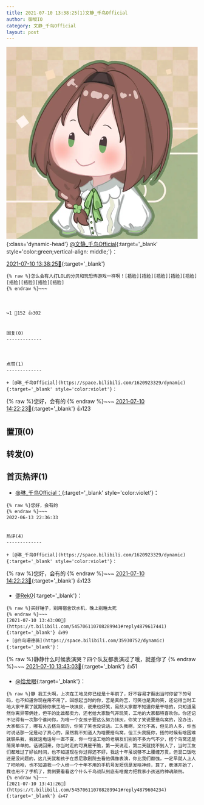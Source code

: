```yaml
---
title: 2021-07-10 13:38:25(1)文静_千鸟Official
author: 御坂IO
category: 文静_千鸟Official
layout: post
---
```


![img](/images/ac7482ed1b9a7f203dc68c0c4a77c488a27b108a.jpg){:class='dynamic-head'}
[@文静_千鸟Official](https://space.bilibili.com/667526012/dynamic){:target='_blank' style='color:green;vertical-align: middle;'}：

[2021-07-10 13:38:25🔗](https://t.bilibili.com/545706110708289941){:target='_blank'}

~~~
{% raw %}怎么会有人打LOL的分贝和玩恐怖游戏一样啊！[捂脸][捂脸][捂脸][捂脸][捂脸][捂脸][捂脸][捂脸][捂脸]
{% endraw %}~~~



↪️1 💬152 👍302


回复(0)
-------------



点赞(1)
-------------

+ [@琳_千鸟Official](https://space.bilibili.com/1620923329/dynamic){:target='_blank' style='color:violet'}：
~~~
{% raw %}您好，会有的
{% endraw %}~~~
[2021-07-10 14:22:23🔗](https://t.bilibili.com/545706110708289941#reply4879836318){:target='_blank'} 👍123


置顶(0)
-------------



转发(0)
-------------



首页热评(1)
-------------

+ [@琳_千鸟Official：](https://space.bilibili.com/1620923329/dynamic){:target='_blank' style='color:violet'}：
~~~
{% raw %}您好，会有的
{% endraw %}~~~
2022-06-13 22:36:33


热评(4)
-------------

+ [@琳_千鸟Official](https://space.bilibili.com/1620923329/dynamic){:target='_blank' style='color:violet'}：
~~~
{% raw %}您好，会有的
{% endraw %}~~~
[2021-07-10 14:22:23🔗](https://t.bilibili.com/545706110708289941#reply4879836318){:target='_blank'} 👍123
+ [@Rek0](https://space.bilibili.com/24805230/dynamic){:target='_blank'}：
~~~
{% raw %}买好锤子，别用宿舍饮水机，晚上别睡太死
{% endraw %}~~~
[2021-07-10 13:43:00🔗](https://t.bilibili.com/545706110708289941#reply4879617441){:target='_blank'} 👍99
+ [@白鸟珊德薇](https://space.bilibili.com/35930752/dynamic){:target='_blank'}：
~~~
{% raw %}静静什么时候表演哭？四个队友都表演过了哦，就差你了
{% endraw %}~~~
[2021-07-10 13:43:03🔗](https://t.bilibili.com/545706110708289941#reply4879617542){:target='_blank'} 👍51
+ [@恰龙眼](https://space.bilibili.com/549862231/dynamic){:target='_blank'}：
~~~
{% raw %}静 我工头啊，上次在工地见你已经是十年前了，好不容易才翻出当时你留下的号码，也不知道你现在用不用了。回想起当时的你，苦是真的苦，可笑也是真的笑，还记得当时工地大家干累了就期待你来工地一块抹灰，说来也好笑，虽然大家都不知道你是干啥的，只知道虽然你离异带俩娃，但干的比谁都卖力，还老给大家鼓气开玩笑，工地的大家都特喜欢你。你还记不记得有一次那个谁问你，为啥一个女孩子要这么努力抹灰，你笑了笑说要搭鸟窝的，没办法，大家都乐了，哪有人去搭鸟窝的，你笑了笑也没说话。工头我啊，文化不高，但见的人多，你当时说话那一定是动了真心的，虽然我不知道人为啥要搭鸟窝，但工头我挺你，搭的时候有啥困难就联系我，我就这电话号一直不变，你一句话工地的老朋友们别的不多力气不少，搭个鸟窝还是简简单单的。话说回来，你当时走的可真是干脆，第一天说走，第二天就找不到人了，当时工友们都难过了好长时间，也不知道现在你过得还不好，我这十年虽说够不上腰缠万贯，但混口饭吃还是没问题的，这几天就和孩子在悉尼歌剧院去看他偶像表演，你比我们都强，一定早就人上人了吧哈哈，也不知道我一个人给一个十年不用的手机号发短信是发啥神经，算了，表演开始了，我也用不了手机了，我倒要看看这个什么千鸟战队到底有啥魔力把我家小孩迷的神魂颠倒。
{% endraw %}~~~
[2021-07-10 13:41:26🔗](https://t.bilibili.com/545706110708289941#reply4879604234){:target='_blank'} 👍47


